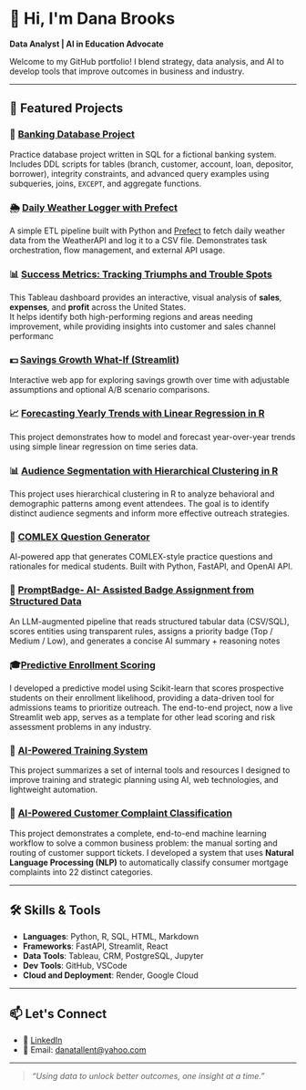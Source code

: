 # 👋 Hi, I'm Dana Brooks

**Data Analyst | AI in Education Advocate**

Welcome to my GitHub portfolio! I blend strategy, data analysis, and AI to develop tools that improve outcomes in business and industry. 

---

## 💼 Featured Projects

### 🏦 [Banking Database Project](https://github.com/danabr21285/banking-database-project)
Practice database project written in SQL for a fictional banking system. Includes DDL scripts for tables (branch, customer, account, loan, depositor, borrower), integrity constraints, and advanced query examples using subqueries, joins, `EXCEPT`, and aggregate functions.

### 🌦️ [Daily Weather Logger with Prefect](https://github.com/danabr21285/prefectdatacleaningproject)  
A simple ETL pipeline built with Python and [Prefect](https://www.prefect.io/) to fetch daily weather data from the WeatherAPI and log it to a CSV file. Demonstrates task orchestration, flow management, and external API usage.

### 📊 [Success Metrics: Tracking Triumphs and Trouble Spots ](https://github.com/danabr21285/datavisual)  
This Tableau dashboard provides an interactive, visual analysis of **sales**, **expenses**, and **profit** across the United States.  
It helps identify both high-performing regions and areas needing improvement, while providing insights into customer and sales channel performanc

### 💵  [Savings Growth What-If (Streamlit)](https://github.com/danabr21285/savingsmodel) 
Interactive web app for exploring savings growth over time with adjustable assumptions and optional A/B scenario comparisons.

### 📈 [Forecasting Yearly Trends with Linear Regression in R](https://github.com/danabr21285/forecast)
This project demonstrates how to model and forecast year-over-year trends using simple linear regression on time series data.

### 📊 [Audience Segmentation with Hierarchical Clustering in R](https://github.com/danabr21285/event-clustering)
This project uses hierarchical clustering in R to analyze behavioral and demographic patterns among event attendees. The goal is to identify distinct audience segments and inform more effective outreach strategies.


### 🧠 [COMLEX Question Generator](https://github.com/danabr21285/comlex-question-generator)
AI-powered app that generates COMLEX-style practice questions and rationales for medical students. Built with Python, FastAPI, and OpenAI API.

### 🧠 [PromptBadge- AI- Assisted Badge Assignment from Structured Data](https://github.com/danabr21285/promptbadge)
An LLM-augmented pipeline that reads structured tabular data (CSV/SQL), scores entities using transparent rules, assigns a priority badge (Top / Medium / Low), and generates a concise AI summary + reasoning notes

### 🎓[Predictive Enrollment Scoring](https://github.com/danabr21285/scorer)
I developed a predictive model using Scikit-learn that scores prospective students on their enrollment likelihood, providing a data-driven tool for admissions teams to prioritize outreach. The end-to-end project, now a live Streamlit web app, serves as a template for other lead scoring and risk assessment problems in any industry.

### 📂 [AI-Powered Training System](https://github.com/danabr21285/aitrainingecosystem)
This project summarizes a set of internal tools and resources I designed to improve training and strategic planning using AI, web technologies, and lightweight automation.

### 🚀 [AI-Powered Customer Complaint Classification](https://github.com/danabr21285/customercomplaints)
This project demonstrates a complete, end-to-end machine learning workflow to solve a common business problem: the manual sorting and routing of customer support tickets. I developed a system that uses **Natural Language Processing (NLP)** to automatically classify consumer mortgage complaints into 22 distinct categories.


---

## 🛠️ Skills & Tools

- **Languages**: Python, R, SQL, HTML, Markdown
- **Frameworks**: FastAPI, Streamlit, React 
- **Data Tools**: Tableau, CRM, PostgreSQL, Jupyter
- **Dev Tools**: GitHub, VSCode
- **Cloud and Deployment**: Render, Google Cloud

---

## 📫 Let's Connect

- 💼 [LinkedIn](www.linkedin.com/in/dana-tallent-brooks-a15977a0)
- 📧 Email: danatallent@yahoo.com

---

> *“Using data to unlock better outcomes, one insight at a time.”*

